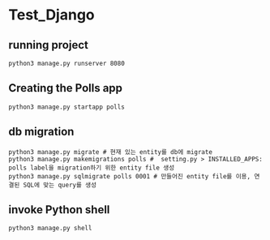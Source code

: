 # Test_Django

## running project

```shell
python3 manage.py runserver 8080
```

## Creating the Polls app

```shell
python3 manage.py startapp polls
```

## db migration

```shell
python3 manage.py migrate # 현재 있는 entity를 db에 migrate
python3 manage.py makemigrations polls #  setting.py > INSTALLED_APPS: polls label을 migration하기 위한 entity file 생성
python3 manage.py sqlmigrate polls 0001 # 만들어진 entity file를 이용, 연결된 SQL에 맞는 query를 생성
```

## invoke Python shell

```shell
python3 manage.py shell
```